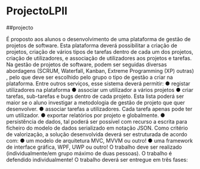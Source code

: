 # ProjectoLPII

##projecto 

É proposto aos alunos o desenvolvimento de uma plataforma de gestão de projetos de
software. Esta plataforma deverá possibilitar a criação de projetos, criação de vários tipos
de tarefas dentro de cada um dos projetos, criação de utilizadores, e associação de
utilizadores aos projetos e tarefas. Na gestão de projetos de software, podem ser seguidas
diversas abordagens (SCRUM, Waterfall, Kanban, Extreme Programming (XP) outras) , pelo
que deve ser escolhido pelo grupo o tipo de gestão a criar na plataforma.
Entre outros serviços, esse sistema deverá permitir:
● registar utilizadores na plataforma
● associar um utilizador a vários projetos
● criar tarefas, sub-tarefas e bugs dentro de cada projeto. Esta lista poderá ser maior
se o aluno investigar a metodologia de gestão de projeto que quer desenvolver.
● associar tarefas a utilizadores. Cada tarefa apenas pode ter um utilizador.
● exportar relatórios por projeto e globalmente.
● persistência de dados, tal poderá ser possível com recurso a escrita para ficheiro do
modelo de dados serializado em notação JSON.
Como critério de valorização, a solução desenvolvida deverá ser estruturada de acordo
com:
● um modelo de arquitetura MVC, MVVM ou outro!
● uma framework de interface gráfica, WPF, UWP ou outro!
O trabalho deve ser realizado (individualmente/em grupo máximo de duas pessoas).
O trabalho é defendido individualmente!
O trabalho deverá ser entregue em três fases:
